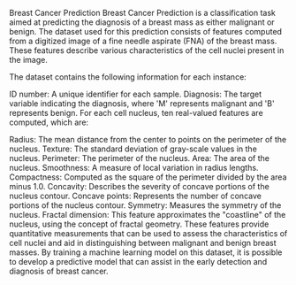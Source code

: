 Breast Cancer Prediction
Breast Cancer Prediction is a classification task aimed at predicting the diagnosis of a breast mass as either malignant or benign. The dataset used for this prediction consists of features computed from a digitized image of a fine needle aspirate (FNA) of the breast mass. These features describe various characteristics of the cell nuclei present in the image.

The dataset contains the following information for each instance:

ID number: A unique identifier for each sample.
Diagnosis: The target variable indicating the diagnosis, where 'M' represents malignant and 'B' represents benign.
For each cell nucleus, ten real-valued features are computed, which are:

Radius: The mean distance from the center to points on the perimeter of the nucleus.
Texture: The standard deviation of gray-scale values in the nucleus.
Perimeter: The perimeter of the nucleus.
Area: The area of the nucleus.
Smoothness: A measure of local variation in radius lengths.
Compactness: Computed as the square of the perimeter divided by the area minus 1.0.
Concavity: Describes the severity of concave portions of the nucleus contour.
Concave points: Represents the number of concave portions of the nucleus contour.
Symmetry: Measures the symmetry of the nucleus.
Fractal dimension: This feature approximates the "coastline" of the nucleus, using the concept of fractal geometry.
These features provide quantitative measurements that can be used to assess the characteristics of cell nuclei and aid in distinguishing between malignant and benign breast masses. By training a machine learning model on this dataset, it is possible to develop a predictive model that can assist in the early detection and diagnosis of breast cancer.
